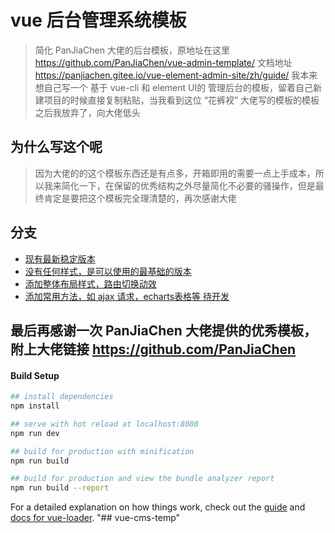 # vue 后台管理系统模板

> 简化 PanJiaChen 大佬的后台模板，原地址在这里 https://github.com/PanJiaChen/vue-admin-template/
> 文档地址 https://panjiachen.gitee.io/vue-element-admin-site/zh/guide/
> 我本来想自己写一个 基于 vue-cli 和 element UI的 管理后台的模板，留着自己新建项目的时候直接复制粘贴，当我看到这位 “花裤衩” 大佬写的模板的模板之后我放弃了，向大佬低头

## 为什么写这个呢
> 因为大佬的的这个模板东西还是有点多，开箱即用的需要一点上手成本，所以我来简化一下，在保留的优秀结构之外尽量简化不必要的骚操作，但是最终肯定是要把这个模板完全理清楚的，再次感谢大佬

## 分支
- [现有最新稳定版本](https://github.com/ww028/vue-cms-temp)
- [没有任何样式，是可以使用的最基础的版本](https://github.com/ww028/vue-cms-temp/tree/dev-1)
- [添加整体布局样式，路由切换动效](https://github.com/ww028/vue-cms-temp/tree/dev-2)
- [添加常用方法，如 ajax 请求，echarts表格等 待开发](https://github.com/ww028/vue-cms-temp/tree/dev-3)


## 最后再感谢一次 PanJiaChen 大佬提供的优秀模板，附上大佬链接 https://github.com/PanJiaChen


#### Build Setup

``` bash
## install dependencies
npm install

## serve with hot reload at localhost:8080
npm run dev

## build for production with minification
npm run build

## build for production and view the bundle analyzer report
npm run build --report
```

For a detailed explanation on how things work, check out the [guide](http://vuejs-templates.github.io/webpack/) and [docs for vue-loader](http://vuejs.github.io/vue-loader).
"## vue-cms-temp" 
